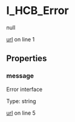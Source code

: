 # I_HCB_Error

null 

[url](https://github.com/devramsean0/hcb.js/blob/ea14405/src/api_schemas/error.ts#L1) on line 1  

## Properties
### message

Error interface 

Type: string  

[url](https://github.com/devramsean0/hcb.js/blob/ea14405/src/api_schemas/error.ts#L5) on line 5  
